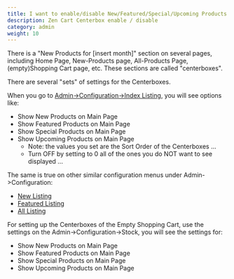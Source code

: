 ```yaml
---
title: I want to enable/disable New/Featured/Special/Upcoming Products sections
description: Zen Cart Centerbox enable / disable
category: admin
weight: 10
---
```


There is a "New Products for [insert month]" section on several pages, including Home Page, New-Products page, All-Products Page, (empty)Shopping Cart page, etc.  These sections are called "centerboxes".

There are several "sets" of settings for the Centerboxes.

When you go to [Admin->Configuration->Index Listing](/user/admin_pages/configuration/configuration_indexlisting/), you will see options like:
- Show New Products on Main Page
- Show Featured Products on Main Page
- Show Special Products on Main Page
- Show Upcoming Products on Main Page
    - Note: the values you set are the Sort Order of the Centerboxes ...
    - Turn OFF by setting to 0 all of the ones you do NOT want to see displayed ...

The same is true on other similar configuration menus under Admin->Configuration:
- [New Listing](/user/admin_pages/configuration/configuration_newlisting/)
- [Featured Listing](/user/admin_pages/configuration/configuration_featuredlisting/)
- [All Listing](/user/admin_pages/configuration/configuration_alllisting/) 

For setting up the Centerboxes of the Empty Shopping Cart, use the settings on the Admin->Configuration->Stock, you will see the settings for:
- Show New Products on Main Page
- Show Featured Products on Main Page
- Show Special Products on Main Page
- Show Upcoming Products on Main Page

